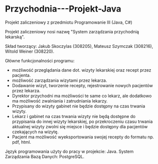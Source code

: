 # Przychodnia---Projekt-Java
Projekt zaliczeniowy z przedmiotu Programowanie III (Java, C#)

Projekt zaliczeniowy nosi nazwę "System zarządzania przychodnią lekarską".

Skład tworzący: Jakub Skoczylas (308205), Mateusz Szymczak (308216), Witold Weiner (308220).

Główne funkcjonalności programu:
- możliwość przeglądania dane dot. wizyty lekarskiej oraz recept przez pacjenta.
- możliwość zarządzania wizytami przez lekarza.
- Dodawanie wizyt, tworzenie recepty, rejestrowanie nowych pacjentów przez lekarza. 
- Dyrektor przychodni ma możliwości te same co lekarz, ale dodatkowo ma możliwość zwalniania i zatrudniania lekarzy. 
- Przypisany do wizyty gabinet nie będzie dostępny na czas trwania wizyty.
- Lekarz i gabinet na czas trwania wizyty nie będą dostępne do przypisania do innej wizyty lekarskiej,
  po przekroczeniu czasu trwania aktualnej wizyty zwolni się miejsce i będzie dostępny dla pacjentów czekających na wizytę.
- Pacjent ma możliwość wyeksportowania swojej recepty do formatu np. pdf, html. 

Język programowania użyty do pracy w projekcie: Java.
System Zarządzania Bazą Danych: PostgreSQL.

